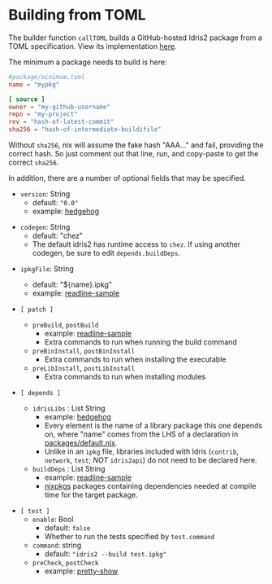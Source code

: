 # Building from TOML

The builder function `callTOML` builds a GitHub-hosted Idris2 package from a TOML specification. View its implementation [here](../utils/callToml.nix).

The minimum a package needs to build is here:

```toml
#package/minimum.toml
name = "mypkg"

[ source ]
owner = "my-github-username"
repo = "my-project"
rev = "hash-of-latest-commit"
sha256 = "hash-of-intermediate-buildifile"
```

Without `sha256`, nix will assume the fake hash "AAA..." and fail, providing the correct hash. So just comment out that line, run, and copy-paste to get the correct `sha256`.


In addition, there are a number of optional fields that may be specified.

* `version`: String
    - default: `"0.0"`
    - example: [hedgehog](../packages/hedgehog.toml)

- `codegen`: String
    - default: "chez"
    - The default idris2 has runtime access to `chez`. If using another codegen, be sure to edit `depends.buildDeps`.

* `ipkgFile`: String
    - default: "\${name}.ipkg"
    - example: [readline-sample](../packages/readline-sample.toml)

* `[ patch ]`
    - `preBuild`, `postBuild`
        - example: [readline-sample](../packages/readline-sample.toml)
        - Extra commands to run when running the build command
    - `preBinInstall`, `postBinInstall`
        - Extra commands to run when installing the executable
    - `preLibInstall`, `postLibInstall`
        - Extra commands to run when installing modules

* `[ depends ]`
    - `idrisLibs` : List String
        - example: [hedgehog](../packages/hedgehog.toml)
        - Every element is the name of a library package this one depends on, where "name" comes from the LHS of a declaration in [packages/default.nix](../packages/default.nix).
       - Unlike in an `ipkg` file, libraries included with Idris (`contrib`, `network`, `test`; *NOT* `idris2api`) do not need to be declared here.
    - `buildDeps` : List String
        - example: [readline-sample](../packages/readline-sample.toml)
        - [nixpkgs](https://search.nixos.org/packages) packages containing dependencies needed at compile time for the target package.

- `[ test ]`
    - `enable`: Bool
        - default: `false`
        - Whether to run the tests specified by `test.command`
    - `command`: string
        - default: `"idris2 --build test.ipkg"`
    - `preCheck`, `postCheck`
        - example: [pretty-show](../packages/pretty-show.toml)
